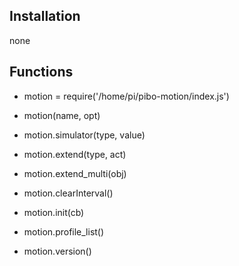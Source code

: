 ## Installation
 none

## Functions
 - motion = require('/home/pi/pibo-motion/index.js')

 - motion(name, opt)
 - motion.simulator(type, value)
 - motion.extend(type, act)
 - motion.extend_multi(obj)
 - motion.clearInterval()
 - motion.init(cb)
 - motion.profile_list()
 - motion.version()
 
